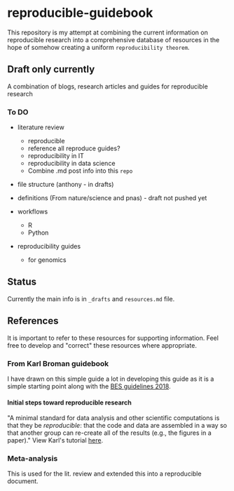 # reproducible-guidebook

This repository is my attempt at combining the current information on reproducible research into a comprehensive database of resources in the hope of somehow creating a uniform `reproducibility theorem`.

## Draft only currently

A combination of blogs, research articles and guides for reproducible research

### To DO

- literature review
    - reproducible
    - reference all reproduce guides?
    - reproducibility in IT
    - reproducibility in data science
    - Combine .md post info into this `repo`

- file structure (anthony - in drafts)

- definitions (From nature/science and pnas) - draft not pushed yet

- workflows
    - R
    - Python

- reproducibility guides
    - for genomics

## Status

Currently the main info is in `_drafts` and `resources.md` file.

## References

It is important to refer to these resources for supporting information. Feel free to develop and "correct" these resources where appropriate.

### From Karl Broman guidebook

I have drawn on this simple guide a lot in developing this guide as it is a simple starting point along with the [BES guidelines 2018](/_assets/pdfs/BES_guide.pdf).

#### Initial steps toward reproducible research

"A minimal standard for data analysis and other scientific computations is
that they be _reproducible_: that the code and data are assembled in a
way so that another group can re-create all of the results (e.g., the
figures in a paper)." View Karl's tutorial [here](https://kbroman.org/steps2rr).

### Meta-analysis

This is used for the lit. review and extended this into a reproducible document.

